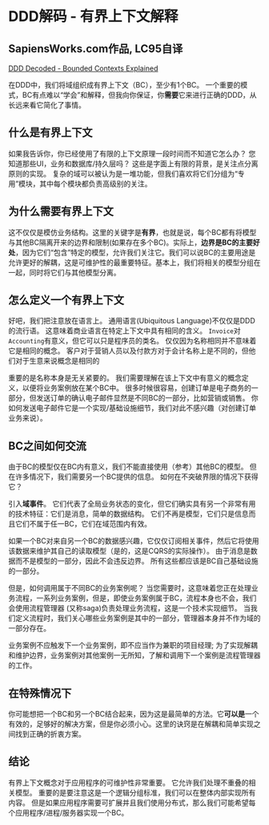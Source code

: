 # DDD解码 - 有界上下文解释

## SapiensWorks.com作品, LC95自译

[DDD Decoded - Bounded Contexts Explained](http://blog.sapiensworks.com/post/2016/08/12/DDD-Bounded-Contexts-Explained)

在DDD中，我们将域组织成有界上下文（BC），至少有1个BC。 一个重要的模式，BC有点难以“学会”和解释，但我向你保证，你**需要**它来进行正确的DDD，从长远来看它简化了事情。

## **什么是有界上下文**

如果我告诉你，你已经使用了有限的上下文原理一段时间而不知道它怎么办？ 您知道那些UI，业务和数据库/持久层吗？ 这些是字面上有限的背景，是关注点分离原则的实现。 复杂的域可以被认为是一堆功能，但我们喜欢将它们分组为“专用”模块，其中每个模块都负责高级别的关注。

## **为什么需要有界上下文**

这不仅仅是模仿业务结构。这里的关键字是**有界**，也就是说，每个BC都有将模型与其他BC隔离开来的边界和限制(如果存在多个BC)。实际上，**边界是BC的主要好处**，因为它们“包含”特定的模型，允许我们关注它。我们可以说BC的主要用途是允许更好的解耦，这是可维护性的最重要特征。基本上，我们将相关的模型分组在一起，同时将它们与其他模型分离。

## **怎么定义一个有界上下文**

好吧，我们把注意放在语言上。 通用语言(Ubiquitous Language)不仅仅是DDD的流行语。 这意味着商业语言在特定上下文中具有相同的含义。 `Invoice`对`Accounting`有意义，但它可以只是程序员的类名。 仅仅因为名称相同并不意味着它是相同的概念。 客户对于营销人员以及付款方对于会计名称上是不同的，但他们对于生意来说概念是相同的

重要的是名称本身是无关紧要的。 我们需要理解在该上下文中有意义的概念定义，以便将业务案例放在某个BC中。 很多时候很容易，创建订单是电子商务的一部分，但发送订单的确认电子邮件显然是不同BC的一部分，比如营销或销售。 你如何发送电子邮件它是一个实现/基础设施细节，我们对此不感兴趣（对创建订单业务来说）。

## **BC之间如何交流**

由于BC的模型仅在BC内有意义，我们不能直接使用（参考）其他BC的模型。 但在许多情况下，我们需要另一个BC提供的信息。 如何在不突破界限的情况下获得它？

引入**域事件**。 它们代表了全局业务状态的变化，但它们确实具有另一个非常有用的技术特征：它们是消息，简单的数据结构。 它们不再是模型，它们只是信息而且它们不属于任一BC，它们在域范围内有效。

如果一个BC对来自另一个BC的数据感兴趣，它仅仅订阅相关事件，然后它将使用该数据来维护其自己的读取模型（是的，这是CQRS的实际操作）。 由于消息是数据而不是模型的一部分，因此不会违反边界。 所有这些都应该是BC自己基础设施的一部分。

但是，如何调用属于不同BC的业务案例呢？ 当您需要时，这意味着您正在处理业务流程，一系列业务案例，但是，即使业务案例属于BC，流程本身也不会，我们会使用流程管理器 (又称saga)负责处理业务流程，这是一个技术实现细节。 当我们定义流程时，我们关心哪些业务案例是其中的一部分，管理器本身并不作为域的一部分存在。

业务案例不应触发下一个业务案例，即不应当作为兼职的项目经理; 为了实现解耦和维护边界，业务案例对其他案例一无所知，了解和调用下一个案例是流程管理器的工作。

## **在特殊情况下**

你可能想把一个BC和另一个BC结合起来，因为这是最简单的方法。它**可以是**一个有效的，足够好的解决方案，但是你必须小心。这里的诀窍是在解耦和简单实现之间找到正确的折衷方案。

## **结论**

有界上下文概念对于应用程序的可维护性非常重要。 它允许我们处理不重叠的相关模型。 重要的是要注意这是一个逻辑分组标准，我们可以在整体内部实现所有内容。 但是如果应用程序需要可扩展并且我们使用分布式，那么我们可能希望每个应用程序/进程/服务器实现一个BC。